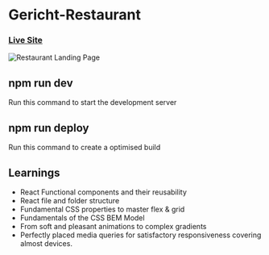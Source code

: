 # Gericht-Restaurant
### [Live Site](https://divyansh956.github.io/Gericht-Restaurant/)

![Restaurant Landing Page](https://i.ibb.co/5jxBKpw/image.png)

## npm run dev
Run this command to start the development server

## npm run deploy
Run this command to create a optimised build

## Learnings
- React Functional components and their reusability
- React file and folder structure
- Fundamental CSS properties to master flex & grid
- Fundamentals of the CSS BEM Model
- From soft and pleasant animations to complex gradients
- Perfectly placed media queries for satisfactory responsiveness covering almost devices.

